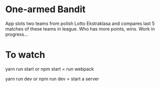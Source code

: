 # One-armed Bandit

App slots two teams from polish Lotto Ekstraklasa and compares last 5 matches of these teams in league. Who has more points, wins.
Work in progress...


# To watch
yarn run start or npm start =  run webpack 



yarn run dev or npm run dev = start a server
